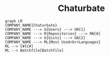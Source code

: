 <h1 align="center">Chaturbate</h1>

```mermaid
graph LR
COMPANY_NAME{Chaturbate}
COMPANY_NAME ---> U{Users} ---> UN[1]
COMPANY_NAME ---> R{Repositories} ---> RN[8]
COMPANY_NAME ---> G{Gists} ---> GN[2]
COMPANY_NAME ---> ML{Most Used<br>Languages}
ML --> C#[C#]
ML --> Batchfile[Batchfile]
```
